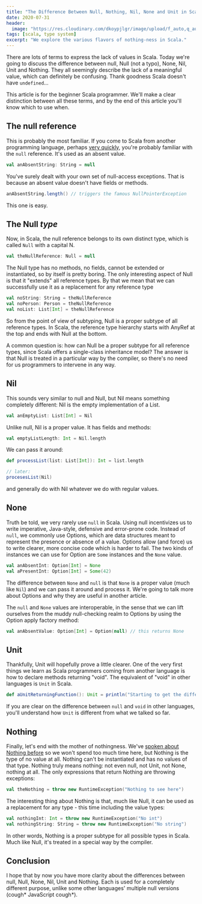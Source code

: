 ```yaml
---
title: "The Difference Between Null, Nothing, Nil, None and Unit in Scala"
date: 2020-07-31
header:
  image: "https://res.cloudinary.com/dkoypjlgr/image/upload/f_auto,q_auto:good,c_auto,w_1200,h_300,g_auto,fl_progressive/v1715952116/blog_cover_large_phe6ch.jpg"
tags: [scala, type system]
excerpt: "We explore the various flavors of nothing-ness in Scala."
---
```


There are lots of terms to express the lack of values in Scala. Today we're going to discuss the difference between null, Null (not a typo), None, Nil, Unit and Nothing. They all seemingly describe the lack of a meaningful value, which can definitely be confusing. Thank goodness Scala doesn't have `undefined`...

This article is for the beginner Scala programmer. We'll make a clear distinction between all these terms, and by the end of this article you'll know which to use when.


## The null reference
This is probably the most familiar. If you come to Scala from another programming language, perhaps <a href="rockthejvm.com/p/scala-at-light-speed">very quickly</a>, you're probably familiar with the `null` reference. It's used as an absent value.

```scala
val anAbsentString: String = null
```

You've surely dealt with your own set of null-access exceptions. That is because an absent value doesn't have fields or methods.

```scala
anAbsentString.length() // triggers the famous NullPointerException
```

This one is easy.

## The Null <em>type</em>

Now, in Scala, the null reference belongs to its own distinct type, which is called `Null` with a capital N.

```scala
val theNullReference: Null = null
```

The Null type has no methods, no fields, cannot be extended or instantiated, so by itself is pretty boring. The only interesting aspect of Null is that it "extends" all reference types. By that we mean that we can successfully use it as a replacement for any reference type

```scala
val noString: String = theNullReference
val noPerson: Person = theNullReference
val noList: List[Int] = theNullReference
```

So from the point of view of subtyping, Null is a proper subtype of all reference types. In Scala, the reference type hierarchy starts with AnyRef at the top and ends with Null at the bottom.

A common question is: how can Null be a proper subtype for all reference types, since Scala offers a single-class inheritance model? The answer is that Null is treated in a particular way by the compiler, so there's no need for us programmers to intervene in any way.

## Nil

This sounds very similar to null and Null, but Nil means something completely different: Nil is the empty implementation of a List.

```scala
val anEmptyList: List[Int] = Nil
```

Unlike null, Nil is a proper value. It has fields and methods:

```scala
val emptyListLength: Int = Nil.length
```

We can pass it around:

```scala
def processList(list: List[Int]): Int = list.length

// later:
procesesList(Nil)
```

and generally do with Nil whatever we do with regular values.

## None

Truth be told, we very rarely use `null` in Scala. Using null incentivizes us to write imperative, Java-style, defensive and error-prone code. Instead of `null`, we commonly use Options, which are data structures meant to represent the presence or absence of a value. Options allow (and force) us to write clearer, more concise code which is harder to fail. The two kinds of instances we can use for Option are `Some` instances and the `None` value.

```scala
val anAbsentInt: Option[Int] = None
val aPresentInt: Option[Int] = Some(42)
```

The difference between `None` and `null` is that `None` is a proper value (much like `Nil`) and we can pass it around and process it. We're going to talk more about Options and why they are useful in another article.

The `null` and `None` values are interoperable, in the sense that we can lift ourselves from the muddy null-checking realm to Options by using the Option apply factory method:

```scala
val anAbsentValue: Option[Int] = Option(null) // this returns None
```

## Unit

Thankfully, Unit will hopefully prove a little clearer. One of the very first things we learn as Scala programmers coming from another language is how to declare methods returning "void". The equivalent of "void" in other languages is `Unit` in Scala.

```scala
def aUnitReturningFunction(): Unit = println("Starting to get the difference!")
```

If you are clear on the difference between `null` and `void` in other languages, you'll understand how `Unit` is different from what we talked so far.

## Nothing

Finally, let's end with the mother of nothingness. We've <a href="https://rockthejvm.com/blog/much-ado-about-nothing">spoken about Nothing before</a> so we won't spend too much time here, but Nothing is the type of no value at all. Nothing can't be instantiated and has no values of that type. Nothing truly means nothing: not even null, not Unit, not None, nothing at all. The only expressions that return Nothing are throwing exceptions:

```scala
val theNothing = throw new RuntimeException("Nothing to see here")
```

The interesting thing about Nothing is that, much like Null, it can be used as a replacement for any type - this time including the value types:

```scala
val nothingInt: Int = throw new RuntimeException("No int")
val nothingString: String = throw new RuntimeException("No string")
```

In other words, Nothing is a proper subtype for all possible types in Scala. Much like Null, it's treated in a special way by the compiler.

## Conclusion

I hope that by now you have more clarity about the differences between null, Null, None, Nil, Unit and Nothing. Each is used for a completely different purpose, unlike some other languages' multiple null versions (cough* JavaScript cough*).
